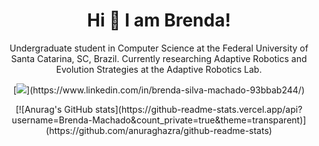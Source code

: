 <h1 align='center'>
  Hi 👋 I am Brenda!
</h1>

<p align='center'>
Undergraduate student in Computer Science at the Federal University of Santa Catarina, SC, Brazil. Currently researching Adaptive Robotics and Evolution Strategies at the Adaptive Robotics Lab.
</p>

<p align='center'>
[<img src="https://img.shields.io/badge/linkedin-%230077B5.svg?&style=for-the-badge&logo=linkedin&logoColor=white" />](https://www.linkedin.com/in/brenda-silva-machado-93bbab244/)
</p>

<p align='center'>
[![Anurag's GitHub stats](https://github-readme-stats.vercel.app/api?username=Brenda-Machado&count_private=true&theme=transparent)](https://github.com/anuraghazra/github-readme-stats)
</p>


